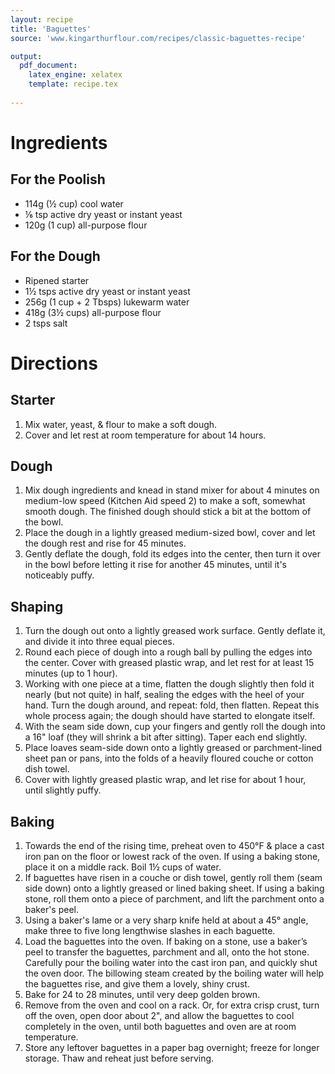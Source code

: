 ```yaml
---
layout: recipe
title: 'Baguettes'
source: 'www.kingarthurflour.com/recipes/classic-baguettes-recipe'

output: 
  pdf_document:
    latex_engine: xelatex
    template: recipe.tex
    
---
```


# Ingredients

## For the Poolish

- 114g (½ cup) cool water
- ⅙ tsp active dry yeast or instant yeast
- 120g (1 cup) all-purpose flour

## For the Dough

- Ripened starter
- 1½ tsps active dry yeast or instant yeast
- 256g (1 cup + 2 Tbsps) lukewarm water
- 418g (3½ cups) all-purpose flour
- 2 tsps salt

# Directions

## Starter 

1. Mix water, yeast, & flour to make a soft dough. 
2. Cover and let rest at room temperature for about 14 hours. 

## Dough 

1. Mix dough ingredients and knead in stand mixer for about 4 minutes on medium-low speed (Kitchen Aid speed 2) to make a soft, somewhat smooth dough. The finished dough should stick a bit at the bottom of the bowl. 
2. Place the dough in a lightly greased medium-sized bowl, cover and let the dough rest and rise for 45 minutes. 
3. Gently deflate the dough, fold its edges into the center, then turn it over in the bowl before letting it rise for another 45 minutes, until it's noticeably puffy.

## Shaping 

1. Turn the dough out onto a lightly greased work surface. Gently deflate it, and divide it into three equal pieces.
2. Round each piece of dough into a rough ball by pulling the edges into the center. Cover with greased plastic wrap, and let rest for at least 15 minutes (up to 1 hour).
3. Working with one piece at a time, flatten the dough slightly then fold it nearly (but not quite) in half, sealing the edges with the heel of your hand. Turn the dough around, and repeat: fold, then flatten. Repeat this whole process again; the dough should have started to elongate itself.
4. With the seam side down, cup your fingers and gently roll the dough into a 16" loaf (they will shrink a bit after sitting). Taper each end slightly.
5. Place loaves seam-side down onto a lightly greased or parchment-lined sheet pan or pans, into the folds of a heavily floured couche or cotton dish towel. 
6. Cover with lightly greased plastic wrap, and let rise for about 1 hour, until slightly puffy. 

## Baking 

1. Towards the end of the rising time, preheat oven to 450°F & place a cast iron pan on the floor or lowest rack of the oven. If using a baking stone, place it on a middle rack. Boil 1½ cups of water.
2. If baguettes have risen in a couche or dish towel, gently roll them (seam side down) onto a lightly greased or lined baking sheet. If using a baking stone, roll them onto a piece of parchment, and lift the parchment onto a baker's peel.
3. Using a baker's lame or a very sharp knife held at about a 45° angle, make three to five long lengthwise slashes in each baguette.
4. Load the baguettes into the oven. If baking on a stone, use a baker’s peel to transfer the baguettes, parchment and all, onto the hot stone. Carefully pour the boiling water into the cast iron pan, and quickly shut the oven door. The billowing steam created by the boiling water will help the baguettes rise, and give them a lovely, shiny crust.
5. Bake for 24 to 28 minutes, until very deep golden brown. 
6. Remove from the oven and cool on a rack. Or, for extra crisp crust, turn off the oven, open door about 2", and allow the baguettes to cool completely in the oven, until both baguettes and oven are at room temperature.
7. Store any leftover baguettes in a paper bag overnight; freeze for longer storage. Thaw and reheat just before serving.